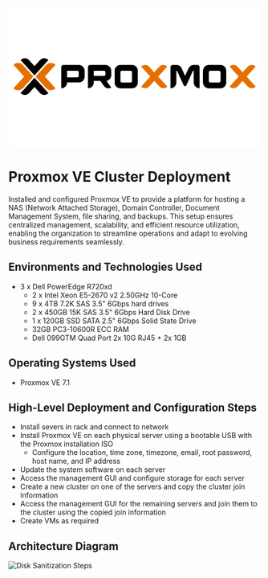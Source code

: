 <p align="center">
<img src="assets/proxmox-logo.png" alt="Proxmox Logo" />
</p>

# Proxmox VE Cluster Deployment 
Installed and configured Proxmox VE to provide a platform for hosting a NAS (Network Attached Storage), Domain Controller, Document Management System, file sharing, and backups. This setup ensures centralized management, scalability, and efficient resource utilization, enabling the organization to streamline operations and adapt to evolving business requirements seamlessly.

## Environments and Technologies Used

- 3 x Dell PowerEdge R720xd
    - 2 x Intel Xeon E5-2670 v2 2.50GHz 10-Core
    - 9 x 4TB 7.2K SAS 3.5" 6Gbps hard drives
    - 2 x 450GB 15K SAS 3.5" 6Gbps Hard Disk Drive
    - 1 x 120GB SSD SATA 2.5" 6Gbps Solid State Drive
    - 32GB PC3-10600R ECC RAM
    - Dell 099GTM Quad Port 2x 10G RJ45 + 2x 1GB 

## Operating Systems Used

- Proxmox VE 7.1

## High-Level Deployment and Configuration Steps

- Install severs in rack and connect to network
- Install Proxmox VE on each physical server using a bootable USB with the Proxmox installation ISO
    - Configure the location, time zone, timezone, email, root password, host name, and IP address
- Update the system software on each server
- Access the management GUI and configure storage for each server
- Create a new cluster on one of the servers and copy the cluster join information
- Access the management GUI for the remaining servers and join them to the cluster using the copied join information
- Create VMs as required

<h2>Architecture Diagram</h2>

<p>
<img src="https://i.imgur.com/DJmEXEB.png" height="80%" width="80%" alt="Disk Sanitization Steps"/>
</p>
